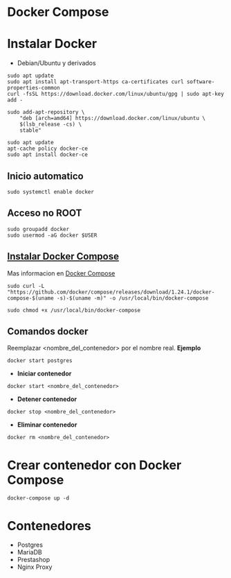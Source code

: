# Docker Compose

# Instalar Docker
- Debian/Ubuntu y derivados
~~~
sudo apt update
sudo apt install apt-transport-https ca-certificates curl software-properties-common
curl -fsSL https://download.docker.com/linux/ubuntu/gpg | sudo apt-key add -
~~~

~~~
sudo add-apt-repository \
    "deb [arch=amd64] https://download.docker.com/linux/ubuntu \
    $(lsb_release -cs) \
    stable"
~~~

~~~
sudo apt update
apt-cache policy docker-ce
sudo apt install docker-ce
~~~

## Inicio automatico
~~~
sudo systemctl enable docker
~~~

## Acceso no ROOT
~~~
sudo groupadd docker
sudo usermod -aG docker $USER
~~~

## [Instalar Docker Compose](https://docs.docker.com/compose/install/)
Mas informacion en [Docker Compose](https://docs.docker.com/compose/install/)
~~~
sudo curl -L "https://github.com/docker/compose/releases/download/1.24.1/docker-compose-$(uname -s)-$(uname -m)" -o /usr/local/bin/docker-compose
~~~
~~~
sudo chmod +x /usr/local/bin/docker-compose
~~~

## Comandos docker
Reemplazar <nombre_del_contenedor> por el nombre real. **Ejemplo**
~~~
docker start postgres
~~~

- **Iniciar contenedor**
~~~
docker start <nombre_del_contenedor>
~~~
- **Detener contenedor**
~~~
docker stop <nombre_del_contenedor>
~~~
- **Eliminar contenedor**
~~~
docker rm <nombre_del_contenedor>
~~~

# Crear contenedor con Docker Compose
~~~
docker-compose up -d
~~~

# Contenedores
- Postgres
- MariaDB
- Prestashop
- Nginx Proxy

